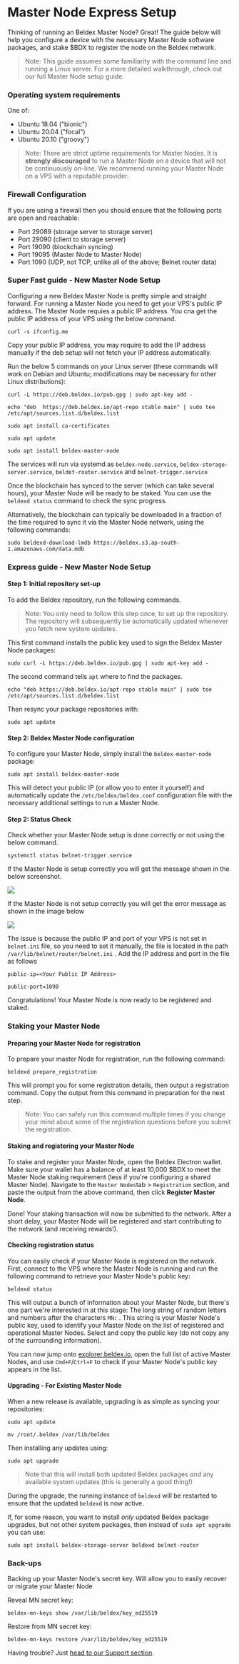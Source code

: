 # Master Node Express Setup

Thinking of running an Beldex Master Node? Great! The guide below will help you configure a device with the necessary Master Node software packages, and stake $BDX to register the node on the Beldex network.

> Note: This guide assumes some familiarity with the command line and running a Linux server. For a more detailed walkthrough, check out our full Master Node setup guide.

### Operating system requirements

One of:

* Ubuntu 18.04 ("bionic")
* Ubuntu 20.04 ("focal")
* Ubuntu 20.10 ("groovy")

> Note: There are strict uptime requirements for Master Nodes. It is **strongly discouraged** to run a Master Node on a device that will not be continuously on-line. We recommend running your Master Node on a VPS with a reputable provider.

### Firewall Configuration

If you are using a firewall then you should ensure that the following ports are open and reachable:

* Port 29089 (storage server to storage server)
* Port 29090 (client to storage server)
* Port 19090 (blockchain syncing)
* Port 19095 (Master Node to Master Node)
* Port 1090 (UDP, not TCP, unlike all of the above; Belnet router data)

### Super Fast guide - New Master Node Setup

Configuring a new Beldex Master Node is pretty simple and straight forward. For running a Master Node you need to get your VPS's public IP address. The Master Node requies a public IP address. You cna get the public IP address of your VPS using the below command.

```
curl -s ifconfig.me
```

Copy your public IP address, you may require to add the IP address manually if the deb setup will not fetch your IP address automatically.

Run the below 5 commands on your Linux server (these commands will work on Debian and Ubuntu; modifications may be necessary for other Linux distributions):

```
curl -L https://deb.beldex.io/pub.gpg | sudo apt-key add -

echo "deb  https://deb.beldex.io/apt-repo stable main" | sudo tee /etc/apt/sources.list.d/beldex.list

sudo apt install ca-certificates

sudo apt update

sudo apt install beldex-master-node
```

The services will run via systemd as `beldex-node.service`, `beldex-storage-server.service`, `beldet-router.service` and `belnet-trigger.service`

Once the blockchain has synced to the server (which can take several hours), your Master Node will be ready to be staked. You can use the `beldexd status` command to check the sync progress.

Alternatively, the blockchain can typically be downloaded in a fraction of the time required to sync it via the Master Node network, using the following commands:

```
sudo beldexd-download-lmdb https://beldex.s3.ap-south-1.amazonaws.com/data.mdb
```

### Express guide - New Master Node Setup

#### Step 1: Initial repository set-up

To add the Beldex repository, run the following commands.

> Note: You only need to follow this step once, to set up the repository. The repository will subsequently be automatically updated whenever you fetch new system updates.

This first command installs the public key used to sign the Beldex Master Node packages:

```
sudo curl -L https://deb.beldex.io/pub.gpg | sudo apt-key add -
```

The second command tells `apt` where to find the packages.

```
echo "deb https://deb.beldex.io/apt-repo stable main" | sudo tee /etc/apt/sources.list.d/beldex.list
```

Then resync your package repositories with:

```
sudo apt update
```

#### Step 2: Beldex Master Node configuration

To configure your Master Node, simply install the `beldex-master-node` package:

```
sudo apt install beldex-master-node
```

This will detect your public IP (or allow you to enter it yourself) and automatically update the `/etc/beldex/beldex.conf` configuration file with the necessary additional settings to run a Master Node.

#### Step 2: Status Check

Check whether your Master Node setup is done correctly or not using the below command.

```
systemctl status belnet-trigger.service
```

If the Master Node is setup correctly you will get the message shown in the below screenshot.

![](<../../.gitbook/assets/Screenshot from 2021-11-27 19-44-12.png>)

If the Master Node is not setup correctly you will get the error message as shown in the image below&#x20;

![](<../../.gitbook/assets/Screenshot from 2021-11-27 20-13-26.png>)

The issue is because the public IP and  port of your VPS is not set in `belnet.ini` file, so you need to set it manually, the file is located in the path `/var/lib/belnet/router/belnet.ini` .  Add the IP address and port in the file as follows

```
public-ip=<Your Public IP Address>

public-port=1090
```



Congratulations! Your Master Node is now ready to be registered and staked.

### Staking your Master Node

#### Preparing your Master Node for registration

To prepare your master Node for registration, run the following command:

```
beldexd prepare_registration
```

This will prompt you for some registration details, then output a registration command. Copy the output from this command in preparation for the next step.

> Note: You can safely run this command multiple times if you change your mind about some of the registration questions before you submit the registration.

#### Staking and registering your Master Node

To stake and register your Master Node, open the Beldex Electron wallet. Make sure your wallet has a balance of at least 10,000 $BDX to meet the Master Node staking requirement (less if you're configuring a shared Master Node). Navigate to the `Master Nodes`tab > `Registration` section, and paste the output from the above command, then click **Register Master Node**.

Done! Your staking transaction will now be submitted to the network. After a short delay, your Master Node will be registered and start contributing to the network (and receiving rewards!).

#### Checking registration status

You can easily check if your Master Node is registered on the network. First, connect to the VPS where the Master Node is running and run the following command to retrieve your Master Node's public key:

```
beldexd status
```

This will output a bunch of information about your Master Node, but there's one part we're interested in at this stage: The long string of random letters and numbers after the characters `MN:` . This string is your Master Node's public key, used to identify your Master Node on the list of registered and operational Master Nodes. Select and copy the public key (do not copy any of the surrounding information).

You can now jump onto [explorer.beldex.io](https://explorer.beldex.io), open the full list of active Master Nodes, and use `Cmd+F`/`Ctrl+F` to check if your Master Node's public key appears in the list.

#### Upgrading  - For Existing Master Node

When a new release is available, upgrading is as simple as syncing your repositories:

```
sudo apt update

mv /root/.beldex /var/lib/beldex
```

Then installing any updates using:

```
sudo apt upgrade
```

> Note that this will install both updated Beldex packages _and_ any available system updates (this is generally a good thing!)

During the upgrade, the running instance of `beldexd` will be restarted to ensure that the updated `beldexd` is now active.

If, for some reason, you want to install _only_ updated Beldex package upgrades, but not other system packages, then instead of `sudo apt upgrade` you can use:

```
sudo apt install beldex-storage-server beldexd belnet-router
```

### Back-ups

Backing up your Master Node's secret key. Will allow you to easily recover or migrate your Master Node

Reveal MN secret key:

```
beldex-mn-keys show /var/lib/beldex/key_ed25519
```

Restore from MN secret key:

```
beldex-mn-keys restore /var/lib/beldex/key_ed25519
```

Having trouble? Just [head to our Support section](https://discord.com/invite/Hj4MAmA5gs).
